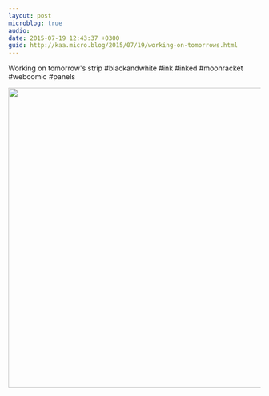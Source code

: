 ```yaml
---
layout: post
microblog: true
audio: 
date: 2015-07-19 12:43:37 +0300
guid: http://kaa.micro.blog/2015/07/19/working-on-tomorrows.html
---
```

Working on tomorrow's strip #blackandwhite #ink #inked #moonracket #webcomic #panels

<img src="http://www.kaa.bz/uploads/2018/be3083b880.jpg" width="600" height="600" />
